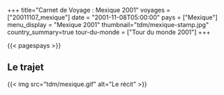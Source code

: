 +++
title="Carnet de Voyage : Mexique 2001"
voyages = ["20011107_mexique"]
date = "2001-11-08T05:00:00"
pays = ["Mexique"]
menu_display = "Mexique 2001"
thumbnail="tdm/mexique-stamp.jpg"
country_summary=true
tour-du-monde = ["Tour du monde 2001"]
+++

{{< pagespays >}}
## Le trajet
{{< img src="tdm/mexique.gif" alt="Le récit" >}}